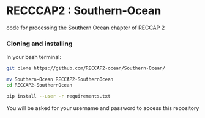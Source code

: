# RECCCAP2 : Southern-Ocean
code for processing the Southern Ocean chapter of RECCAP 2

### Cloning and installing

In your bash terminal:
```bash
git clone https://github.com/RECCAP2-ocean/Southern-Ocean/

mv Southern-Ocean RECCAP2-SouthernOcean
cd RECCAP2-SouthernOcean

pip install --user -r requirements.txt
```
You will be asked for your username and password to access this repository
